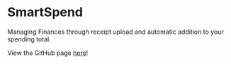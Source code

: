 # SmartSpend

Managing Finances through receipt upload and automatic addition to your spending total.

View the GitHub page [here](https://endarli.github.io/HackNYU/)!

